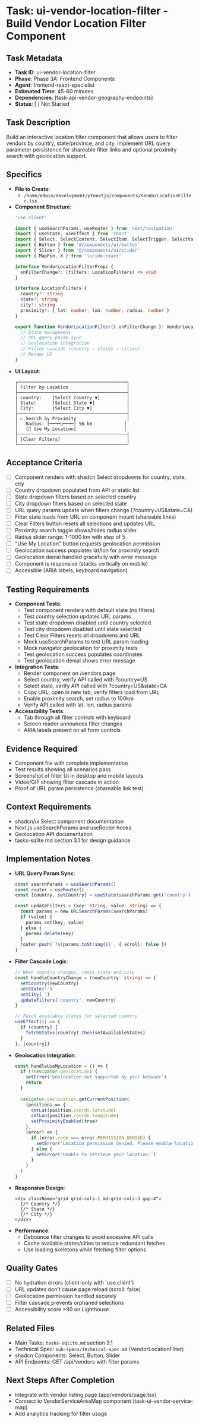 # Task: ui-vendor-location-filter - Build Vendor Location Filter Component

## Task Metadata
- **Task ID**: ui-vendor-location-filter
- **Phase**: Phase 3A: Frontend Components
- **Agent**: frontend-react-specialist
- **Estimated Time**: 45-60 minutes
- **Dependencies**: [task-api-vendor-geography-endpoints]
- **Status**: [ ] Not Started

## Task Description
Build an interactive location filter component that allows users to filter vendors by country, state/province, and city. Implement URL query parameter persistence for shareable filter links and optional proximity search with geolocation support.

## Specifics
- **File to Create**:
  - `/home/edwin/development/ptnextjs/components/VendorLocationFilter.tsx`
- **Component Structure**:
  ```typescript
  'use client'
  
  import { useSearchParams, useRouter } from 'next/navigation'
  import { useState, useEffect } from 'react'
  import { Select, SelectContent, SelectItem, SelectTrigger, SelectValue } from '@/components/ui/select'
  import { Button } from '@/components/ui/button'
  import { Slider } from '@/components/ui/slider'
  import { MapPin, X } from 'lucide-react'
  
  interface VendorLocationFilterProps {
    onFilterChange?: (filters: LocationFilters) => void
  }
  
  interface LocationFilters {
    country?: string
    state?: string
    city?: string
    proximity?: { lat: number, lon: number, radius: number }
  }
  
  export function VendorLocationFilter({ onFilterChange }: VendorLocationFilterProps) {
    // State management
    // URL query param sync
    // Geolocation integration
    // Filter cascade (country → states → cities)
    // Render UI
  }
  ```
- **UI Layout**:
  ```
  ┌─────────────────────────────────────────┐
  │ Filter by Location                      │
  ├─────────────────────────────────────────┤
  │ Country:    [Select Country ▼]          │
  │ State:      [Select State ▼]            │
  │ City:       [Select City ▼]             │
  ├─────────────────────────────────────────┤
  │ ☐ Search by Proximity                   │
  │   Radius: [━━━━○━━━━] 50 km            │
  │   [📍 Use My Location]                  │
  ├─────────────────────────────────────────┤
  │ [Clear Filters]                         │
  └─────────────────────────────────────────┘
  ```

## Acceptance Criteria
- [ ] Component renders with shadcn Select dropdowns for country, state, city
- [ ] Country dropdown populated from API or static list
- [ ] State dropdown filters based on selected country
- [ ] City dropdown filters based on selected state
- [ ] URL query params update when filters change (?country=US&state=CA)
- [ ] Filter state loads from URL on component mount (shareable links)
- [ ] Clear Filters button resets all selections and updates URL
- [ ] Proximity search toggle shows/hides radius slider
- [ ] Radius slider range: 1-1000 km with step of 5
- [ ] "Use My Location" button requests geolocation permission
- [ ] Geolocation success populates lat/lon for proximity search
- [ ] Geolocation denial handled gracefully with error message
- [ ] Component is responsive (stacks vertically on mobile)
- [ ] Accessible (ARIA labels, keyboard navigation)

## Testing Requirements
- **Component Tests**:
  - Test component renders with default state (no filters)
  - Test country selection updates URL params
  - Test state dropdown disabled until country selected
  - Test city dropdown disabled until state selected
  - Test Clear Filters resets all dropdowns and URL
  - Mock useSearchParams to test URL param loading
  - Mock navigator.geolocation for proximity tests
  - Test geolocation success populates coordinates
  - Test geolocation denial shows error message
- **Integration Tests**:
  - Render component on /vendors page
  - Select country, verify API called with ?country=US
  - Select state, verify API called with ?country=US&state=CA
  - Copy URL, open in new tab, verify filters load from URL
  - Enable proximity search, set radius to 100km
  - Verify API called with lat, lon, radius params
- **Accessibility Tests**:
  - Tab through all filter controls with keyboard
  - Screen reader announces filter changes
  - ARIA labels present on all form controls

## Evidence Required
- Component file with complete implementation
- Test results showing all scenarios pass
- Screenshot of filter UI in desktop and mobile layouts
- Video/GIF showing filter cascade in action
- Proof of URL param persistence (shareable link test)

## Context Requirements
- shadcn/ui Select component documentation
- Next.js useSearchParams and useRouter hooks
- Geolocation API documentation
- tasks-sqlite.md section 3.1 for design guidance

## Implementation Notes
- **URL Query Param Sync**:
  ```typescript
  const searchParams = useSearchParams()
  const router = useRouter()
  const [country, setCountry] = useState(searchParams.get('country') || '')
  
  const updateFilters = (key: string, value: string) => {
    const params = new URLSearchParams(searchParams)
    if (value) {
      params.set(key, value)
    } else {
      params.delete(key)
    }
    router.push(`?${params.toString()}`, { scroll: false })
  }
  ```
- **Filter Cascade Logic**:
  ```typescript
  // When country changes, reset state and city
  const handleCountryChange = (newCountry: string) => {
    setCountry(newCountry)
    setState('')
    setCity('')
    updateFilters('country', newCountry)
  }
  
  // Fetch available states for selected country
  useEffect(() => {
    if (country) {
      fetchStates(country).then(setAvailableStates)
    }
  }, [country])
  ```
- **Geolocation Integration**:
  ```typescript
  const handleUseMyLocation = () => {
    if (!navigator.geolocation) {
      setError('Geolocation not supported by your browser')
      return
    }
    
    navigator.geolocation.getCurrentPosition(
      (position) => {
        setLat(position.coords.latitude)
        setLon(position.coords.longitude)
        setProximityEnabled(true)
      },
      (error) => {
        if (error.code === error.PERMISSION_DENIED) {
          setError('Location permission denied. Please enable location access.')
        } else {
          setError('Unable to retrieve your location.')
        }
      }
    )
  }
  ```
- **Responsive Design**:
  ```tsx
  <div className="grid grid-cols-1 md:grid-cols-3 gap-4">
    {/* Country */}
    {/* State */}
    {/* City */}
  </div>
  ```
- **Performance**:
  - Debounce filter changes to avoid excessive API calls
  - Cache available states/cities to reduce redundant fetches
  - Use loading skeletons while fetching filter options

## Quality Gates
- [ ] No hydration errors (client-only with 'use client')
- [ ] URL updates don't cause page reload (scroll: false)
- [ ] Geolocation permission handled securely
- [ ] Filter cascade prevents orphaned selections
- [ ] Accessibility score >90 on Lighthouse

## Related Files
- Main Tasks: `tasks-sqlite.md` section 3.1
- Technical Spec: `sub-specs/technical-spec.md` (VendorLocationFilter)
- shadcn Components: Select, Button, Slider
- API Endpoints: GET /api/vendors with filter params

## Next Steps After Completion
- Integrate with vendor listing page (app/vendors/page.tsx)
- Connect to VendorServiceAreaMap component (task-ui-vendor-service-map)
- Add analytics tracking for filter usage

